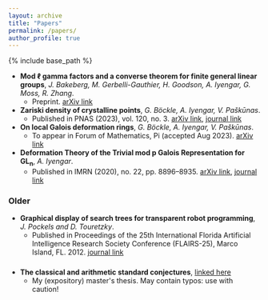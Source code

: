 ```yaml
---
layout: archive
title: "Papers"
permalink: /papers/
author_profile: true
---
```

<!-- 
{% if author.googlescholar %}
  You can also find my articles on <u><a href="{{author.googlescholar}}">my Google Scholar profile</a>.</u>
{% endif %}
 -->
{% include base_path %}

* **Mod ℓ gamma factors and a converse theorem for finite general linear groups**, *J. Bakeberg, M. Gerbelli-Gauthier, H. Goodson, A. Iyengar, G. Moss, R. Zhang*.
    * Preprint. [arXiv link](https://arxiv.org/abs/2307.07593)
* **Zariski density of crystalline points**, *G. Böckle, A. Iyengar, V. Paškūnas*.
    * Published in PNAS (2023), vol. 120, no. 3. [arXiv link](https://arxiv.org/abs/2206.06944), [journal link](https://doi.org/10.1073/pnas.2221042120)
* **On local Galois deformation rings**, *G. Böckle, A. Iyengar, V. Paškūnas*.
    * To appear in Forum of Mathematics, Pi (accepted Aug 2023). [arXiv link](https://arxiv.org/abs/2110.01638)
* **Deformation Theory of the Trivial mod p Galois Representation for GL<sub>n</sub>**, *A. Iyengar*.
    * Published in IMRN (2020), no. 22, pp. 8896–8935. [arXiv link](https://arxiv.org/abs/1904.05996), [journal link](https://doi.org/10.1093/imrn/rnaa011)

### Older

* **Graphical display of search trees for transparent robot programming**, *J. Pockels and D. Touretzky*.
    * Published in Proceedings of the 25th International Florida Artificial Intelligence Research Society Conference (FLAIRS-25), Marco Island, FL. 2012. [journal link](https://cdn.aaai.org/ocs/4477/4477-21590-1-PB.pdf)

### 

* **The classical and arithmetic standard conjectures**, [linked here](/files/memoire.pdf)
    * My (expository) master's thesis. May contain typos: use with caution!